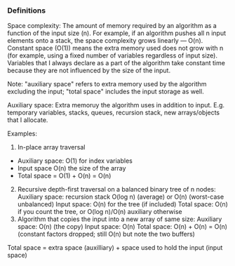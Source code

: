 ### Definitions 
Space complexity: The amount of memory required by an algorithm as a function of the input size (n). For example, if an algorithm pushes all n input elements onto a stack, the space complexity grows linearly — O(n). Constant space (O(1)) means the extra memory used does not grow with n (for example, using a fixed number of variables regardless of input size).
Variables that I always declare as a part of the algorithm take constant time because they are not influenced by the size of the input.

Note: "auxiliary space" refers to extra memory used by the algorithm excluding the input; "total space" includes the input storage as well.

Auxiliary space: Extra memoruy the algorithm uses in addition to input. E.g. temporary variables, stacks, queues, recursion stack, new arrays/objects that I allocate.

Examples:
1) In-place array traversal
* Auxiliary space: O(1) for index variables
* Input space O(n) the size of the array
* Total space = O(1) + O(n) = O(n)
2) Recursive depth-first traversal on a balanced binary tree of n nodes:
Auxiliary space: recursion stack O(log n) (average) or O(n) (worst-case unbalanced)
Input space: O(n) for the tree (if included)
Total space: O(n) if you count the tree, or O(log n)/O(n) auxiliary otherwise
3) Algorithm that copies the input into a new array of same size:
Auxiliary space: O(n) (the copy)
Input space: O(n)
Total space: O(n) + O(n) = O(n) (constant factors dropped; still O(n) but note the two buffers)

Total space = extra space (auxilliary) + space used to hold the input (input space)
